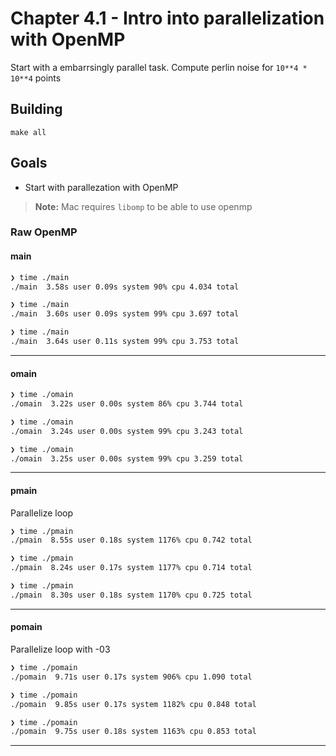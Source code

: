 # Chapter 4.1 - Intro into parallelization with OpenMP

Start with a embarrsingly parallel task. Compute perlin noise for `10**4 * 10**4` points

## Building

```
make all
```

## Goals

- Start with parallezation with OpenMP

> **Note:** Mac requires `libomp` to be able to use openmp

### Raw OpenMP

#### main

```sh
❯ time ./main
./main  3.58s user 0.09s system 90% cpu 4.034 total

❯ time ./main
./main  3.60s user 0.09s system 99% cpu 3.697 total

❯ time ./main
./main  3.64s user 0.11s system 99% cpu 3.753 total
```

---

#### omain

```sh
❯ time ./omain
./omain  3.22s user 0.00s system 86% cpu 3.744 total

❯ time ./omain
./omain  3.24s user 0.00s system 99% cpu 3.243 total

❯ time ./omain
./omain  3.25s user 0.00s system 99% cpu 3.259 total
```

---

#### pmain

Parallelize loop

```sh
❯ time ./pmain
./pmain  8.55s user 0.18s system 1176% cpu 0.742 total

❯ time ./pmain
./pmain  8.24s user 0.17s system 1177% cpu 0.714 total

❯ time ./pmain
./pmain  8.30s user 0.18s system 1170% cpu 0.725 total
```
---

#### pomain

Parallelize loop with -03

```sh
❯ time ./pomain
./pomain  9.71s user 0.17s system 906% cpu 1.090 total

❯ time ./pomain
./pomain  9.85s user 0.17s system 1182% cpu 0.848 total

❯ time ./pomain
./pomain  9.75s user 0.18s system 1163% cpu 0.853 total
```

---


